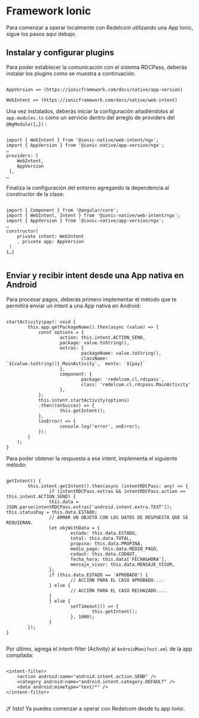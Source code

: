 # Framework Ionic

Para comenzar a operar localmente con Redelcom utilizando una App Ionic, sigue los pasos aquí debajo. 

## Instalar y configurar plugins

Para poder establecer la comunicación con el sistema RDCPass, deberás instalar los plugins como se muestra a continuación.


```ionic

AppVersion => (https://ionicframework.com/docs/native/app-version) 

WebIntent => (https://ionicframework.com/docs/native/web-intent)

```


Una vez instalados, deberás iniciar la configuración añadiéndolos al `app.modules.ts` como un servicio dentro del arreglo de providers del `@NgModule({…})` : 

```ionic

import { WebIntent } from '@ionic-native/web-intent/ngx'; 
import { AppVersion } from '@ionic-native/app-version/ngx'; 
… 
providers: [ 
 	WebIntent, 
 	AppVersion 
 ], 
… 

```

Finaliza la configuración del entorno agregando la dependencia al constructor de la clase:


```ionic

import { Component } from '@angular/core'; 
import { WebIntent, Intent } from '@ionic-native/web-intent/ngx'; 
import { AppVersion } from '@ionic-native/app-version/ngx'; 
… 
constructor( 
 	private intent: WebIntent 
 	, private app: AppVersion 
 ) 
{…}
 
```

## Enviar y recibir intent desde una App nativa en Android

Para procesar pagos, deberás primero implementar el método que te permitirá enviar un intent a una App nativa en Android:

```ionic

startActivity(pay): void { 
 		this.app.getPackageName().then(async (value) => {  
			const options = { 
 					action: this.intent.ACTION_SEND, 
 					package: value.toString(), 
 					extras: { 
 							packageName: value.toString(), 
 							className: `${value.toString()}.MainActivity`,  monto: `${pay}` 
 					}, 
 					component: { 
 							package: 'redelcom.cl.rdcpass', 
 							class: 'redelcom.cl.rdcpass.MainActivity' 
 					}, 
 			}; 
 			this.intent.startActivity(options) 
 			.then((onSucces) => { 
 					this.getIntent(); 
 			}, 
 			(onError) => { 
 					console.log('error', onError); 
 			}); 
 		} 
	);  
}

```

Para poder obtener la respuesta a ese intent, implementa el siguiente método:

```ionic

getIntent() { 
 		this.intent.getIntent().then(async (intentRDCPass: any) => { 
 				if (intentRDCPass.extras && intentRDCPass.action == this.intent.ACTION_SEND) {  
				this.data = JSON.parse(intentRDCPass.extras['android.intent.extra.TEXT']);  this.statusPay = this.data.ESTADO; 
				// ARMAR UN OBJETO CON LOS DATOS DE RESPUESTA QUE SE REQUIERAN.
  				let objWithData = { 
 						estado: this.data.ESTADO, 
 						total: this.data.TOTAL, 
 						propina: this.data.PROPINA, 
 						medio_pago: this.data.MEDIO_PAGO, 
 						codaut: this.data.CODAUT, 
 						fecha_hora: this.data['FECHA&HORA'], 
 						mensaje_visor: this.data.MENSAJE_VISOR, 
 				}; 
 				if (this.data.ESTADO == 'APROBADO') { 
 						// ACCIÓN PARA EL CASO APROBADO.... 
 				} else { 
 						// ACCIÓN PARA EL CASO RECHAZADO.... 
 				} 
 				} else { 
 						setTimeout(() => { 
 								this.getIntent(); 
 						}, 1000); 
 				} 
		});  
} 


```

Por último, agrega el intent-filter (Activity) al `AndroidManifest.xml` de la app compilada:


```ionic

<intent-filter> 
 	<action android:name="android.intent.action.SEND" /> 
 	<category android:name="android.intent.category.DEFAULT" /> 
 	<data android:mimeType="text/*" /> 
</intent-filter>


```

¡Y listo! Ya puedes comenzar a operar con Redelcom desde tu app Ionic.

